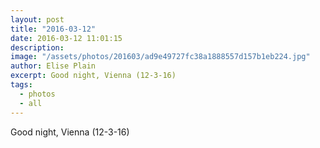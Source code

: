 ```yaml
---
layout: post
title: "2016-03-12"
date: 2016-03-12 11:01:15
description: 
image: "/assets/photos/201603/ad9e49727fc38a1888557d157b1eb224.jpg"
author: Elise Plain
excerpt: Good night, Vienna (12-3-16)
tags: 
  - photos
  - all
---
```


Good night, Vienna (12-3-16)
<p></p>
